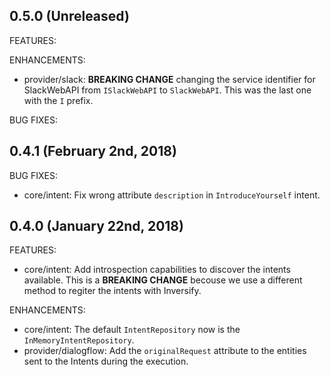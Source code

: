 ## 0.5.0 (Unreleased)

FEATURES:

ENHANCEMENTS:

* provider/slack: **BREAKING CHANGE** changing the service identifier for SlackWebAPI from `ISlackWebAPI` to `SlackWebAPI`. This was the last one with the `I` prefix.

BUG FIXES:


## 0.4.1 (February 2nd, 2018)

BUG FIXES:

* core/intent: Fix wrong attribute `description` in  `IntroduceYourself` intent.


## 0.4.0 (January 22nd, 2018)

FEATURES:

* core/intent: Add introspection capabilities to discover the intents available. This is a **BREAKING CHANGE** becouse we use a different method to regiter the intents with Inversify.

ENHANCEMENTS:

* core/intent: The default `IntentRepository` now is the `InMemoryIntentRepository`.
* provider/dialogflow: Add the `originalRequest` attribute to the entities sent to the Intents during the execution.
